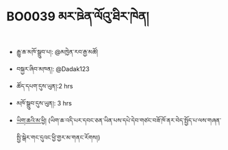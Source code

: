 # BO0039 མར་ཋེན་ལོའུ་ཐིར་ཁེན།
- རྒྱུ་ཆ་མཁོ་སྒྲུབ་པ།: @མཁྱེན་རབ་རྒྱ་མཚོ།
- བསྐྱར་ཞིབ་མཁན།: @Dadak123
- ཚོད་དཔག་དུས་ཡུན།:2 hrs 
- མཁོ་སྒྲུབ་དུས་ཡུན།: 3 hrs
- [ཡིག་ཆའི་མ་ཕྱི།](https://github.com/MonlamAI/BO0039/releases/download/0039/default.pdf)
(ཡིག་ཆ་འདི་པར་དབང་ཅན་ཡིན་པས་དཔེ་དེབ་གཙང་བཟོ་ཁོ་ནར་བེད་སྤྱོད་པ་ལས་གཞན་སྤྱི་སྒེར་གང་དུའང་ཕྱི་གྱར་མ་གནང་རོགས།)
